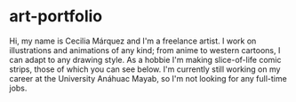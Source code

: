 # art-portfolio
Hi, my name is Cecilia Márquez and I'm a freelance artist. I work on illustrations and animations of any kind; from anime to western cartoons, I can adapt to any drawing style. As a hobbie I'm making slice-of-life comic strips, those of which you can see below. I'm currently still working on my career at the University Anáhuac Mayab, so I'm not looking for any full-time jobs.

